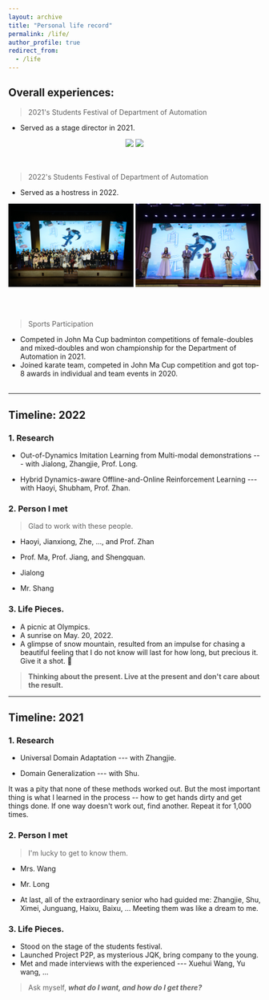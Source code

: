 ```yaml
---
layout: archive
title: "Personal life record"
permalink: /life/
author_profile: true
redirect_from:
  - /life
---
```

## Overall experiences:

> 2021's Students Festival of Department of Automation

* Served as a stage director in 2021.

<center class="half">
    <img src="../images/life/2021_student_festival1.jpeg" width=250>  <img src="../images/life/2022_student_festival2.jpeg" width=210>
</center>
<!-- ![](../images/life/2021_student_festival1.jpeg) -->
<br><br> 

> 2022's Students Festival of Department of Automation

* Served as a hostress in 2022.
<center class="half">
    <img src="../images/life/2022_student_festival1.jpeg" width=250>   <img src="../images/life/2021_student_festival2.png" width=250>
</center>

<br><br> 

> Sports Participation

* Competed in John Ma Cup badminton competitions of female-doubles and mixed-doubles and won championship for the Department of Automation in 2021.
* Joined karate team, competed in John Ma Cup competition and got top-8 awards in individual and team events in 2020.
<br><br> 

---


##  Timeline: 2022

<!-- > ## Intro… -->

<!-- > * An important person came into my life.🥳 -->
<!-- > * Spending two days with Annie makes me understand myself more. Be relax and just be myself.🤩 -->

### 1. Research

* Out-of-Dynamics Imitation Learning from Multi-modal demonstrations --- with Jialong, Zhangjie, Prof. Long.

* Hybrid Dynamics-aware Offline-and-Online Reinforcement Learning --- with Haoyi, Shubham, Prof. Zhan.


### 2. Person I met

> Glad to work with these people.

* Haoyi, Jianxiong, Zhe, ..., and Prof. Zhan
  <!-- They give me precious joyful moments in all the stress. I see passion and warmths, and I begin to believe that that's what scientific research can also be like. :) To gain some confidence in the fields we study, and feeling proud as well as humble for making a little contribution, no matter how little, but still as much as we could do within our capability. -->

* Prof. Ma, Prof. Jiang, and Shengquan.

  <!-- Thanks to them to give me a chance to get to know compu-Bio. Gap between solving real-world problems and developing better algorithms is HUGE. Hope to dig deeper in the latter field, so that one day I would know how to deal with the first. It is about thinking more orinially about science. :) -->

* Jialong

  <!-- Maybe he is the person I spent most time with and who always urged me about the research and scolded me the most, who always chase high efficiency and quality. This is another way of life that I admire --- pure love for truth and stability /peace.  -->

* Mr. Shang

  <!-- He is the one who has changed my mind into becoming a p.h.D. 🙌🏼 He provided me with wise suggestions and saved me from a mess. "Do things I have to do, for now." -->


### 3. Life Pieces.

* A picnic at Olympics.
* A sunrise on May. 20, 2022.
* A glimpse of snow mountain, resulted from an impulse for chasing a beautiful feeling that I do not know will last for how long, but precious it. Give it a shot. 🤪


<!-- > Things I want to say at the end: -->
> **Thinking about the present. Live at the present and don't care about the result.**

---

##  Timeline: 2021

<!-- > ## Intro… -->

<!-- > * Heard from a friend that he was admitted to MIT. Material Science Ph.D. I felt happy for him!
> * Compared with receiving an offer, what I wished more for is finding the field of study that I love, just like him, although he joked that his major is one of ’The-4-Pitfalls’.

* From 2021/07, the moment I decided in an instance, jumped onto my bike,  rushed through the campus, knocked on that door,  I knew that my life has been on a new track. -->

### 1. Research

* Universal Domain Adaptation --- with Zhangjie.

* Domain Generalization ---  with Shu.



It was a pity that none of these methods worked out. But the most important thing is what I learned in the process -- how to get hands dirty and get things done. If one way doesn't work out, find another. Repeat it for 1,000 times.



### 2. Person I met

> I'm lucky to get to know them.

* Mrs. Wang
  
  <!-- She’s the one who can actually look through me, and offer me advice that I needed the most.
  When she asked, *what kind of person you want to become*? I stumbled,  hearing my self saying I don’t know. But she spoke, ‘You do know, ... You want to be an interesting one. ’
 -->
* Mr. Fan

  <!-- He is the one who tells me what does it mean to be an engineer in the first place. To find an elephant, and the refrigerator, and step by step work out what needs to be done to achieve my goal. -->

* Mr. Long

  <!-- He is the one who shows me the passion for scientific research. And that it's not conflict with the short-term goal we target at. Just aim high and work hard. 🤟🏼✊🏼 -->

  

* At last, all of the extraordinary senior who had guided me: Zhangjie,  Shu,  Ximei, Junguang,  Haixu, Baixu, ...
  Meeting them was like a dream to me.

### 3. Life Pieces.

* Stood on the stage of the students festival.
* Launched Project P2P, as mysterious JQK, bring company to the young.
* Met and made interviews with the experienced --- Xuehui Wang, Yu wang, ...

<!-- > Things I want to say at the end: -->
> Ask myself, ***what do I want, and how do I get there?***

